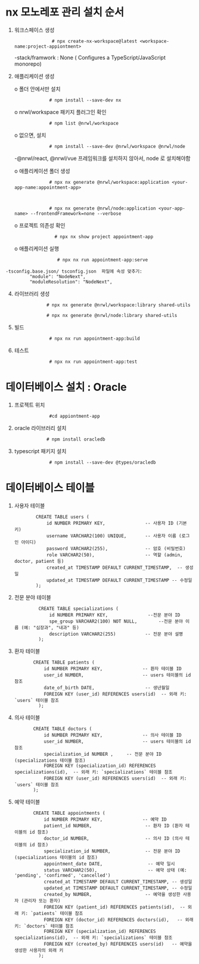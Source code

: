 
# nx 모노레포 관리 설치 순서
  1) 워크스페이스 생성 
            
                       # npx create-nx-workspace@latest <workspace-name:project-appiontment> 

      -stack/framwork : None ( Configures a TypeScript/JavaScript monorepo)

  2) 애플리케이션 생성 

       o 폴더 안에서만 설치
       
                      # npm install --save-dev nx

        o nrwl/workspace 패키지 플러그인 확인
     
                      # npm list @nrwl/workspace


        o 없으면, 설치
     
                      # npm install --save-dev @nrwl/workspace @nrwl/node



      -@nrwl/react, @nrwl/vue 프레임워크를 설치하지 않아서, node 로 설치해야함
    


        o 애플리케이션 폴더 생성

                      # npx nx generate @nrwl/workspace:application <your-app-name:appointment-app>


                     
                      # npx nx generate @nrwl/node:application <your-app-name> --frontendFramework=none --verbose




         
     o 프로젝트 의존성 확인
     

                        # npx nx show project appointment-app
  



     o 애플리케이션 실행
     

                         # npx nx run appointment-app:serve






    -tsconfig.base.json/ tsconfig.json  파일에 속성 맞추기:
             "module": "NodeNext",
             "moduleResolution": "NodeNext",



  4)  라이브러리 생성

                      # npx nx generate @nrwl/workspace:library shared-utils

                      # npx nx generate @nrwl/node:library shared-utils

  5) 빌드
     
                      # npx nx run appointment-app:build

              
  6) 테스트
     
                      # npx nx run appointment-app:test
     
          

         
                     
# 데이터베이스 설치 : Oracle 

  1. 프로젝트 위치
     
                      #cd appiontment-app

     
  2.  oracle 라이브러리 설치
     
                      # npm install oracledb 

  
  3. typescript 패키지 설치
     
                      # npm install --save-dev @types/oracledb
                 

# 데이터베이스 테이블

   1. 사용자 테이블

                  
                  CREATE TABLE users (
                      id NUMBER PRIMARY KEY,               -- 사용자 ID (기본 키)
                      username VARCHAR2(100) UNIQUE,       -- 사용자 이름 (로그인 아이디)
                      password VARCHAR2(255),              -- 암호 (비밀번호)
                      role VARCHAR2(50),                   -- 역할 (admin, doctor, patient 등)
                      created_at TIMESTAMP DEFAULT CURRENT_TIMESTAMP,  -- 생성일
                      updated_at TIMESTAMP DEFAULT CURRENT_TIMESTAMP -- 수정일
                  );





  2. 전문 분야 테이블



                  CREATE TABLE specializations (
                      id NUMBER PRIMARY KEY,               --전문 분야 ID
                      spe_group VARCHAR2(100) NOT NULL,        --전문 분야 이름 (예: "심장과", "내과" 등)
                      description VARCHAR2(255)           -- 전문 분야 설명
                  );



  3. 환자 테이블


                CREATE TABLE patients (
                    id NUMBER PRIMARY KEY,               -- 환자 테이블 ID 
                    user_id NUMBER,                      -- users 테이블의 id 참조
                    date_of_birth DATE,                   -- 생년월일
                    FOREIGN KEY (user_id) REFERENCES users(id)  -- 외래 키: `users` 테이블 참조
                  );
                   
                  

  4. 의사 테이블


                CREATE TABLE doctors (
                    id NUMBER PRIMARY KEY,               -- 의사 테이블 ID 
                    user_id NUMBER,                      -- users 테이블의 id 참조
                    specialization_id NUMBER ,     -- 전문 분야 ID (specializations 테이블 참조)
                    FOREIGN KEY (specialization_id) REFERENCES specializations(id),  -- 외래 키: `specializations` 테이블 참조
                    FOREIGN KEY (user_id) REFERENCES users(id)  -- 외래 키: `users` 테이블 참조
                );


  5. 예약 테이블


                CREATE TABLE appointments (
                    id NUMBER PRIMARY KEY,               -- 예약 ID
                    patient_id NUMBER,                    -- 환자 ID (환자 테이블의 id 참조)
                    doctor_id NUMBER,                     -- 의사 ID (의사 테이블의 id 참조)
                    specialization_id NUMBER,             -- 전문 분야 ID (specializations 테이블의 id 참조)
                    appointment_date DATE,                 -- 예약 일시
                    status VARCHAR2(50),                   -- 예약 상태 (예: 'pending', 'confirmed', 'cancelled')
                    created_at TIMESTAMP DEFAULT CURRENT_TIMESTAMP, -- 생성일
                    updated_at TIMESTAMP DEFAULT CURRENT_TIMESTAMP, -- 수정일
                    created_by NUMBER,                    -- 예약을 생성한 사용자 (관리자 또는 환자)
                    FOREIGN KEY (patient_id) REFERENCES patients(id),  -- 외래 키: `patients` 테이블 참조
                    FOREIGN KEY (doctor_id) REFERENCES doctors(id),   -- 외래 키: `doctors` 테이블 참조
                    FOREIGN KEY (specialization_id) REFERENCES specializations(id),  -- 외래 키: `specializations` 테이블 참조
                    FOREIGN KEY (created_by) REFERENCES users(id)   -- 예약을 생성한 사용자의 외래 키  
                  );

               

             
